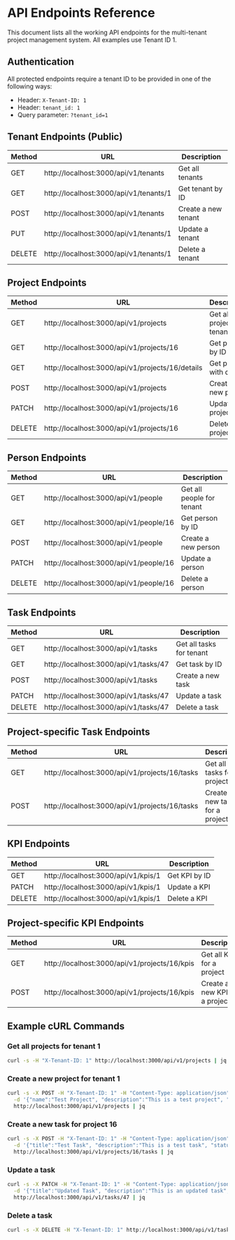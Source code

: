 # API Endpoints Reference

This document lists all the working API endpoints for the multi-tenant project management system. All examples use Tenant ID 1.

## Authentication

All protected endpoints require a tenant ID to be provided in one of the following ways:
- Header: `X-Tenant-ID: 1`
- Header: `tenant_id: 1`
- Query parameter: `?tenant_id=1`

## Tenant Endpoints (Public)

| Method | URL | Description |
|--------|-----|-------------|
| GET | http://localhost:3000/api/v1/tenants | Get all tenants |
| GET | http://localhost:3000/api/v1/tenants/1 | Get tenant by ID |
| POST | http://localhost:3000/api/v1/tenants | Create a new tenant |
| PUT | http://localhost:3000/api/v1/tenants/1 | Update a tenant |
| DELETE | http://localhost:3000/api/v1/tenants/1 | Delete a tenant |

## Project Endpoints

| Method | URL | Description |
|--------|-----|-------------|
| GET | http://localhost:3000/api/v1/projects | Get all projects for tenant |
| GET | http://localhost:3000/api/v1/projects/16 | Get project by ID |
| GET | http://localhost:3000/api/v1/projects/16/details | Get project with details |
| POST | http://localhost:3000/api/v1/projects | Create a new project |
| PATCH | http://localhost:3000/api/v1/projects/16 | Update a project |
| DELETE | http://localhost:3000/api/v1/projects/16 | Delete a project |

## Person Endpoints

| Method | URL | Description |
|--------|-----|-------------|
| GET | http://localhost:3000/api/v1/people | Get all people for tenant |
| GET | http://localhost:3000/api/v1/people/16 | Get person by ID |
| POST | http://localhost:3000/api/v1/people | Create a new person |
| PATCH | http://localhost:3000/api/v1/people/16 | Update a person |
| DELETE | http://localhost:3000/api/v1/people/16 | Delete a person |

## Task Endpoints

| Method | URL | Description |
|--------|-----|-------------|
| GET | http://localhost:3000/api/v1/tasks | Get all tasks for tenant |
| GET | http://localhost:3000/api/v1/tasks/47 | Get task by ID |
| POST | http://localhost:3000/api/v1/tasks | Create a new task |
| PATCH | http://localhost:3000/api/v1/tasks/47 | Update a task |
| DELETE | http://localhost:3000/api/v1/tasks/47 | Delete a task |

## Project-specific Task Endpoints

| Method | URL | Description |
|--------|-----|-------------|
| GET | http://localhost:3000/api/v1/projects/16/tasks | Get all tasks for a project |
| POST | http://localhost:3000/api/v1/projects/16/tasks | Create a new task for a project |

## KPI Endpoints

| Method | URL | Description |
|--------|-----|-------------|
| GET | http://localhost:3000/api/v1/kpis/1 | Get KPI by ID |
| PATCH | http://localhost:3000/api/v1/kpis/1 | Update a KPI |
| DELETE | http://localhost:3000/api/v1/kpis/1 | Delete a KPI |

## Project-specific KPI Endpoints

| Method | URL | Description |
|--------|-----|-------------|
| GET | http://localhost:3000/api/v1/projects/16/kpis | Get all KPIs for a project |
| POST | http://localhost:3000/api/v1/projects/16/kpis | Create a new KPI for a project |

## Example cURL Commands

### Get all projects for tenant 1
```bash
curl -s -H "X-Tenant-ID: 1" http://localhost:3000/api/v1/projects | jq
```

### Create a new project for tenant 1
```bash
curl -s -X POST -H "X-Tenant-ID: 1" -H "Content-Type: application/json" \
  -d '{"name":"Test Project", "description":"This is a test project", "status":"active"}' \
  http://localhost:3000/api/v1/projects | jq
```

### Create a new task for project 16
```bash
curl -s -X POST -H "X-Tenant-ID: 1" -H "Content-Type: application/json" \
  -d '{"title":"Test Task", "description":"This is a test task", "status":"todo"}' \
  http://localhost:3000/api/v1/projects/16/tasks | jq
```

### Update a task
```bash
curl -s -X PATCH -H "X-Tenant-ID: 1" -H "Content-Type: application/json" \
  -d '{"title":"Updated Task", "description":"This is an updated task", "status":"in_progress"}' \
  http://localhost:3000/api/v1/tasks/47 | jq
```

### Delete a task
```bash
curl -s -X DELETE -H "X-Tenant-ID: 1" http://localhost:3000/api/v1/tasks/47 | jq
``` 